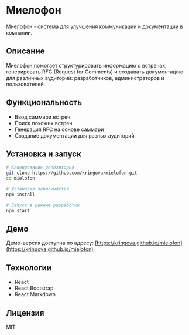 # Миелофон

Миелофон - система для улучшения коммуникации и документации в компании.

## Описание

Миелофон помогает структурировать информацию о встречах, генерировать RFC (Request for Comments) и создавать документацию для различных аудиторий: разработчиков, администраторов и пользователей.

## Функциональность

- Ввод саммари встреч
- Поиск похожих встреч
- Генерация RFC на основе саммари
- Создание документации для разных аудиторий

## Установка и запуск

```bash
# Клонирование репозитория
git clone https://github.com/kringova/mielofon.git
cd mielofon

# Установка зависимостей
npm install

# Запуск в режиме разработки
npm start
```

## Демо

Демо-версия доступна по адресу: [https://kringova.github.io/mielofon](https://kringova.github.io/mielofon)

## Технологии

- React
- React Bootstrap
- React Markdown

## Лицензия

MIT 